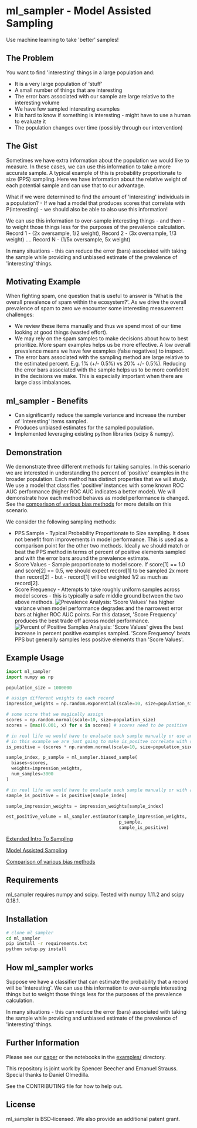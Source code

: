 # ml_sampler - Model Assisted Sampling 
Use machine learning to take 'better' samples!

## The Problem
You want to find 'interesting' things in a large population and:

* It is a very large population of 'stuff'
* A small number of things that are interesting
 * The error bars associated with our sample are large relative to the interesting volume
 * We have few sampled interesting examples
* It is hard to know if something is interesting - might have to use a human to evaluate it
* The population changes over time (possibly through our intervention)

## The Gist
Sometimes we have extra information about the population we would like to measure. In these cases, we can use this information to take a more accurate sample. A typical example of this is probability proportionate to size (PPS) sampling. Here we have information about the relative weight of each potential sample and can use that to our advantage.

What if we were determined to find the amount of 'interesting' individuals in a population? - If we had a model that produces scores that correlate with P(interesting) - we should also be able to also use this information!

We can use this information to over-sample interesting things - and then - to weight those things less for the purposes of the prevalence calculation. Record 1 - (2x oversample, 1/2 weight), Record 2 - (3x oversample, 1/3 weight) .... Record N - (1/5x oversample, 5x weight)

In many situations - this can reduce the error (bars) associated with taking the sample while providing and unbiased estimate of the prevalence of 'interesting' things.

## Motivating Example
When fighting spam, one question that is useful to answer is 'What is the overall prevalence of spam within the ecosystem?'. As we drive the overall prevalence of spam to zero we encounter some interesting measurement challenges:
* We review these items manually and thus we spend most of our time looking at good things (wasted effort).
* We may rely on the spam samples to make decisions about how to best prioritize. More spam examples helps us be more effective. A low overall prevalence means we have few examples (false negatives) to inspect.
* The error bars associated with the sampling method are large relative to the estimated percent. E.g. 1% (+/- 0.5%) vs 20% +/- 0.5%). Reducing the error bars associated with the sample helps us to be more confident in the decisions we make. This is especially important when there are large class imbalances.

## ml_sampler - Benefits
 * Can significantly reduce the sample variance and increase the number of 'interesting' items sampled. 
 * Produces unbiased estimates for the sampled population.
 * Implemented leveraging existing python libraries (scipy & numpy).

## Demonstration
We demonstrate three different methods for taking samples. In this scenario we are interested in understanding the percent of 'positive' examples in the broader population. Each method has distinct properties that we will study. We use a model that classifies 'positive' instances with some known ROC AUC performance (higher ROC AUC indicates a better model). We will demonstrate how each method behaves as model performance is changed. See the [comparison of various bias methods](https://github.com/facebookincubator/ml_sampler/blob/master/examples/bias_comparison.ipynb) for more details on this scenario. 

We consider the following sampling methods:
 * PPS Sample - Typical Probability Proportionate to Size sampling. It does not benefit from improvements in model performance. This is used as a comparison point for the other two methods. Ideally we should match or beat the PPS method in terms of percent of positive elements sampled and with the error bars around the prevalence estimate.
 * Score Values - Sample proportionate to model score. If score[1] == 1.0 and score[2] == 0.5, we should expect record[1] to be sampled 2x more than record[2] - but - record[1] will be weighted 1/2 as much as record[2].
 * Score Frequency - Attempts to take roughly uniform samples across model scores - this is typically a safe middle ground between the two above methods.
![Prevalence](images/prevalence.png)
Analysis: 'Score Values' has higher variance when model performance degrades and the narrowest error bars at higher ROC AUC points. For this dataset, 'Score Frequency' produces the best trade off across model performance.
![Percent of Positive Samples](images/posititve_samples.png)
Analysis: 'Score Values' gives the best increase in percent positive examples sampled. 'Score Frequency' beats PPS but generally samples less positive elements than 'Score Values'.

## Example Usage
```python
import ml_sampler
import numpy as np

population_size = 1000000

# assign different weights to each record
impression_weights = np.random.exponential(scale=10, size=population_size)

# some score that we magically assign
scores = np.random.normal(scale=10, size=population_size) 
scores = [max(0.001, x) for x in scores] # scores need to be positive

# in real life we would have to evaluate each sample manually or use an oricle
# in this example we are just going to make is_positve correlate with scores
is_positive = (scores * np.random.normal(scale=10, size=population_size) ) > 100

sample_index, p_sample = ml_sampler.biased_sample(
  biases=scores,
  weights=impression_weights,
  num_samples=3000
)

# in real life we would have to evaluate each sample manually or with an oricle
sample_is_positive = is_positive[sample_index]

sample_impression_weights = impression_weights[sample_index]

est_positive_volume = ml_sampler.estimator(sample_impression_weights, 
                                           p_sample, 
                                           sample_is_positive)
```

[Extended Intro To Sampling](https://github.com/facebookincubator/ml_sampler/blob/master/examples/sampling_introduction.ipynb)

[Model Assisted Sampling](https://github.com/facebookincubator/ml_sampler/blob/master/examples/ml_assisted_sampling.ipynb)

[Comparison of various bias methods](https://github.com/facebookincubator/ml_sampler/blob/master/examples/bias_comparison.ipynb)

## Requirements
ml_sampler requires numpy and scipy. Tested with numpy 1.11.2 and scipy 0.18.1.

## Installation
```bash
# clone ml_sampler
cd ml_sampler
pip install -r requirements.txt 
python setup.py install
```

## How ml_sampler works
Suppose we have a classifier that can estimate the probability that a record will be 'interesting'. We can use this information to over-sample interesting things but to weight those things less for the purposes of the prevalence calculation. 

In many situations - this can reduce the error (bars) associated with taking the sample while providing and unbiased estimate of the prevalence of 'interesting' things. 


## Further Information
Please see our [paper](https://github.com/facebookincubator/ml_sampler/blob/master/ml_sampler.pdf) or the notebooks in the [examples/](https://github.com/facebookincubator/ml_sampler/tree/master/examples) directory.

This repository is joint work by Spencer Beecher and Emanuel Strauss. Special thanks to Daniel Olmedilla.

See the CONTRIBUTING file for how to help out.

## License
ml_sampler is BSD-licensed. We also provide an additional patent grant.
